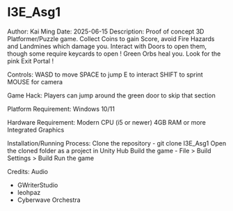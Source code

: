 # I3E_Asg1


Author: Kai Ming
Date: 2025-06-15
Description: Proof of concept 3D Platformer/Puzzle game.
Collect Coins to gain Score, avoid Fire Hazards and Landmines which damage you. Interact with Doors to open them, though some require keycards to open ! Green Orbs heal you. Look for the pink Exit Portal !

Controls:
WASD to move
SPACE to jump
E to interact
SHIFT to sprint
MOUSE for camera

Game Hack:
Players can jump around the green door to skip that section

Platform Requirement:
Windows 10/11

Hardware Requirement:
Modern CPU (i5 or newer)
4GB RAM or more
Integrated Graphics

Installation/Running Process:
Clone the repository - git clone I3E_Asg1
Open the cloned folder as a project in Unity Hub
Build the game - File > Build Settings > Build
Run the game

Credits:
Audio
- GWriterStudio
- leohpaz
- Cyberwave Orchestra